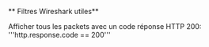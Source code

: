 ** Filtres Wireshark utiles**

Afficher tous les packets avec un code réponse HTTP 200:
'''http.response.code == 200'''
